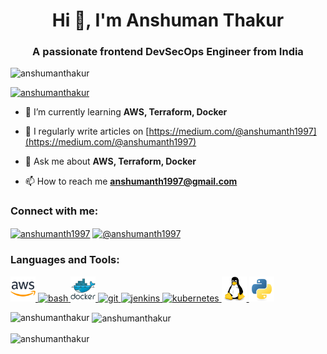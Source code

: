 <h1 align="center">Hi 👋, I'm Anshuman Thakur</h1>
<h3 align="center">A passionate frontend DevSecOps Engineer from India</h3>

<p align="left"> <img src="https://komarev.com/ghpvc/?username=anshumanthakur&label=Profile%20views&color=0e75b6&style=flat" alt="anshumanthakur" /> </p>

<p align="left"> <a href="https://github.com/ryo-ma/github-profile-trophy"><img src="https://github-profile-trophy.vercel.app/?username=anshumanthakur" alt="anshumanthakur" /></a> </p>

- 🌱 I’m currently learning **AWS, Terraform, Docker**

- 📝 I regularly write articles on [https://medium.com/@anshumanth1997](https://medium.com/@anshumanth1997)

- 💬 Ask me about **AWS, Terraform, Docker**

- 📫 How to reach me **anshumanth1997@gmail.com**

<h3 align="left">Connect with me:</h3>
<p align="left">
<a href="https://linkedin.com/in/anshumanth1997" target="blank"><img align="center" src="https://raw.githubusercontent.com/rahuldkjain/github-profile-readme-generator/master/src/images/icons/Social/linked-in-alt.svg" alt="anshumanth1997" height="30" width="40" /></a>
<a href="https://medium.com/@anshumanth1997" target="blank"><img align="center" src="https://raw.githubusercontent.com/rahuldkjain/github-profile-readme-generator/master/src/images/icons/Social/medium.svg" alt="@anshumanth1997" height="30" width="40" /></a>
</p>

<h3 align="left">Languages and Tools:</h3>
<p align="left"> <a href="https://aws.amazon.com" target="_blank" rel="noreferrer"> <img src="https://raw.githubusercontent.com/devicons/devicon/master/icons/amazonwebservices/amazonwebservices-original-wordmark.svg" alt="aws" width="40" height="40"/> </a> <a href="https://www.gnu.org/software/bash/" target="_blank" rel="noreferrer"> <img src="https://www.vectorlogo.zone/logos/gnu_bash/gnu_bash-icon.svg" alt="bash" width="40" height="40"/> </a> <a href="https://www.docker.com/" target="_blank" rel="noreferrer"> <img src="https://raw.githubusercontent.com/devicons/devicon/master/icons/docker/docker-original-wordmark.svg" alt="docker" width="40" height="40"/> </a> <a href="https://git-scm.com/" target="_blank" rel="noreferrer"> <img src="https://www.vectorlogo.zone/logos/git-scm/git-scm-icon.svg" alt="git" width="40" height="40"/> </a> <a href="https://www.jenkins.io" target="_blank" rel="noreferrer"> <img src="https://www.vectorlogo.zone/logos/jenkins/jenkins-icon.svg" alt="jenkins" width="40" height="40"/> </a> <a href="https://kubernetes.io" target="_blank" rel="noreferrer"> <img src="https://www.vectorlogo.zone/logos/kubernetes/kubernetes-icon.svg" alt="kubernetes" width="40" height="40"/> </a> <a href="https://www.linux.org/" target="_blank" rel="noreferrer"> <img src="https://raw.githubusercontent.com/devicons/devicon/master/icons/linux/linux-original.svg" alt="linux" width="40" height="40"/> </a> <a href="https://www.python.org" target="_blank" rel="noreferrer"> <img src="https://raw.githubusercontent.com/devicons/devicon/master/icons/python/python-original.svg" alt="python" width="40" height="40"/> </a> </p>

<p><img align="left" src="https://github-readme-stats.vercel.app/api/top-langs?username=anshumanthakur&show_icons=true&locale=en&layout=compact" alt="anshumanthakur" /></p>

<p>&nbsp;<img align="center" src="https://github-readme-stats.vercel.app/api?username=anshumanthakur&show_icons=true&locale=en" alt="anshumanthakur" /></p>

<p><img align="center" src="https://github-readme-streak-stats.herokuapp.com/?user=anshumanthakur&" alt="anshumanthakur" /></p>
